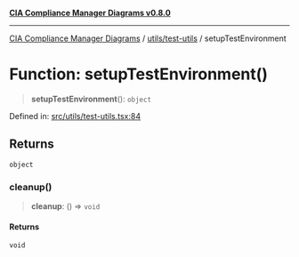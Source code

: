 [**CIA Compliance Manager Diagrams v0.8.0**](../../../README.md)

***

[CIA Compliance Manager Diagrams](../../../modules.md) / [utils/test-utils](../README.md) / setupTestEnvironment

# Function: setupTestEnvironment()

> **setupTestEnvironment**(): `object`

Defined in: [src/utils/test-utils.tsx:84](https://github.com/Hack23/cia-compliance-manager/blob/fa2f95f029cdcd192b3882a37d0d34753edcd349/src/utils/test-utils.tsx#L84)

## Returns

`object`

### cleanup()

> **cleanup**: () => `void`

#### Returns

`void`
